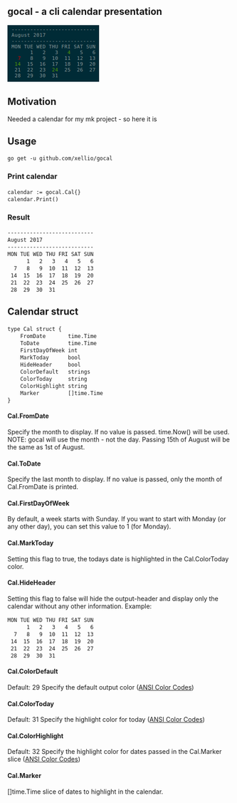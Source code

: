 ## gocal - a cli calendar presentation

![gocal cli calendar](./gocal.png?raw=true "gocal cli calendar")

## Motivation
Needed a calendar for my mk project - so here it is

## Usage
```
go get -u github.com/xellio/gocal
```
### Print calendar
```
calendar := gocal.Cal{}
calendar.Print()
```
### Result
```
---------------------------
August 2017
---------------------------
MON TUE WED THU FRI SAT SUN
      1   2   3   4   5   6 
  7   8   9  10  11  12  13 
 14  15  16  17  18  19  20 
 21  22  23  24  25  26  27 
 28  29  30  31 
```

## Calendar struct
```
type Cal struct {
	FromDate       time.Time
	ToDate         time.Time
	FirstDayOfWeek int
	MarkToday      bool
	HideHeader     bool
	ColorDefault   strings
	ColorToday     string
	ColorHighlight string
	Marker         []time.Time
}
```
#### Cal.FromDate
Specify the month to display. If no value is passed. time.Now() will be used.
NOTE: gocal will use the month - not the day. Passing 15th of August will be the same as 1st of August.
#### Cal.ToDate
Specify the last month to display. If no value is passed, only the month of Cal.FromDate is printed.
#### Cal.FirstDayOfWeek
By default, a week starts with Sunday. If you want to start with Monday (or any other day), you can set this value to 1 (for Monday).
#### Cal.MarkToday
Setting this flag to true, the todays date is highlighted in the Cal.ColorToday color.
#### Cal.HideHeader
Setting this flag to false will hide the output-header and display only the calendar without any other information.
Example:
```
MON TUE WED THU FRI SAT SUN
      1   2   3   4   5   6 
  7   8   9  10  11  12  13 
 14  15  16  17  18  19  20 
 21  22  23  24  25  26  27 
 28  29  30  31 
```
#### Cal.ColorDefault
Default: 29
Specify the default output color ([ANSI Color Codes](https://en.wikipedia.org/wiki/ANSI_escape_code#Colors))
#### Cal.ColorToday
Default: 31
Specify the highlight color for today ([ANSI Color Codes](https://en.wikipedia.org/wiki/ANSI_escape_code#Colors))
#### Cal.ColorHighlight
Default: 32
Specify the highlight color for dates passed in the Cal.Marker slice ([ANSI Color Codes](https://en.wikipedia.org/wiki/ANSI_escape_code#Colors))
#### Cal.Marker
[]time.Time slice of dates to highlight in the calendar.
